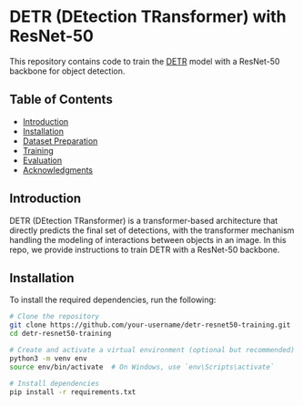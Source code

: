 # DETR (DEtection TRansformer) with ResNet-50

This repository contains code to train the [DETR](https://arxiv.org/abs/2005.12872) model with a ResNet-50 backbone for object detection.

## Table of Contents
- [Introduction](#introduction)
- [Installation](#installation)
- [Dataset Preparation](#dataset-preparation)
- [Training](#training)
- [Evaluation](#evaluation)
- [Acknowledgments](#acknowledgments)

## Introduction
DETR (DEtection TRansformer) is a transformer-based architecture that directly predicts the final set of detections, with the transformer mechanism handling the modeling of interactions between objects in an image. In this repo, we provide instructions to train DETR with a ResNet-50 backbone.

## Installation
To install the required dependencies, run the following:

```bash
# Clone the repository
git clone https://github.com/your-username/detr-resnet50-training.git
cd detr-resnet50-training

# Create and activate a virtual environment (optional but recommended)
python3 -m venv env
source env/bin/activate  # On Windows, use `env\Scripts\activate`

# Install dependencies
pip install -r requirements.txt
